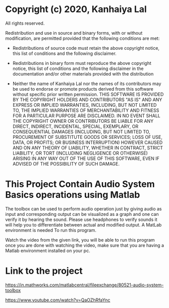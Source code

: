 # Copyright (c) 2020, Kanhaiya Lal
All rights reserved.

Redistribution and use in source and binary forms, with or without
modification, are permitted provided that the following conditions are met:

* Redistributions of source code must retain the above copyright notice, this
  list of conditions and the following disclaimer.

* Redistributions in binary form must reproduce the above copyright notice,
  this list of conditions and the following disclaimer in the documentation
  and/or other materials provided with the distribution
* Neither the name of Kanhaiya Lal nor the names of its
  contributors may be used to endorse or promote products derived from this
  software without specific prior written permission.
THIS SOFTWARE IS PROVIDED BY THE COPYRIGHT HOLDERS AND CONTRIBUTORS "AS IS"
AND ANY EXPRESS OR IMPLIED WARRANTIES, INCLUDING, BUT NOT LIMITED TO, THE
IMPLIED WARRANTIES OF MERCHANTABILITY AND FITNESS FOR A PARTICULAR PURPOSE ARE
DISCLAIMED. IN NO EVENT SHALL THE COPYRIGHT OWNER OR CONTRIBUTORS BE LIABLE
FOR ANY DIRECT, INDIRECT, INCIDENTAL, SPECIAL, EXEMPLARY, OR CONSEQUENTIAL
DAMAGES (INCLUDING, BUT NOT LIMITED TO, PROCUREMENT OF SUBSTITUTE GOODS OR
SERVICES; LOSS OF USE, DATA, OR PROFITS; OR BUSINESS INTERRUPTION) HOWEVER
CAUSED AND ON ANY THEORY OF LIABILITY, WHETHER IN CONTRACT, STRICT LIABILITY,
OR TORT (INCLUDING NEGLIGENCE OR OTHERWISE) ARISING IN ANY WAY OUT OF THE USE
OF THIS SOFTWARE, EVEN IF ADVISED OF THE POSSIBILITY OF SUCH DAMAGE.

# This Project Contain Audio System Basics operations using Matlab

The toolbox can be used to perform audio operation just by giving audio as input and corresponding output can be visualized as a graph and one can verify it by hearing the sound. Please use headphones to verify sounds it will help you to differentiate between actual and modified output.
A MatLab environment is needed To run this program.

Watch the video from the given link, you will be able to run this program once you are done with watching the video, make sure that you are having a Matlab environment installed on your pc.

# Link to the project
https://in.mathworks.com/matlabcentral/fileexchange/80521-audio-system-toolbox

https://www.youtube.com/watch?v=QaOZhRfaYnc

